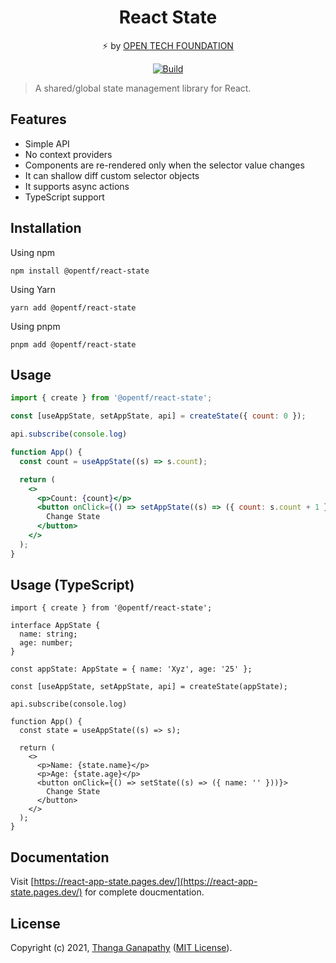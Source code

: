 <div align="center">

# React State

⚡ by [OPEN TECH FOUNDATION](https://open-tech-foundation.pages.dev/)

[![Build](https://github.com/open-tech-foundation/react-state/actions/workflows/build.yml/badge.svg)](https://github.com/open-tech-foundation/react-state/actions/workflows/build.yml)

</div>

> A shared/global state management library for React.

## Features

- Simple API
- No context providers
- Components are re-rendered only when the selector value changes
- It can shallow diff custom selector objects
- It supports async actions
- TypeScript support

## Installation

Using npm

```shell
npm install @opentf/react-state
```

Using Yarn

```shell
yarn add @opentf/react-state
```

Using pnpm

```shell
pnpm add @opentf/react-state
```

## Usage

```jsx
import { create } from '@opentf/react-state';

const [useAppState, setAppState, api] = createState({ count: 0 });

api.subscribe(console.log)

function App() {
  const count = useAppState((s) => s.count);

  return (
    <>
      <p>Count: {count}</p>
      <button onClick={() => setAppState((s) => ({ count: s.count + 1 }))}>
        Change State
      </button>
    </>
  );
}
```

## Usage (TypeScript)

```tsx
import { create } from '@opentf/react-state';

interface AppState {
  name: string;
  age: number;
}

const appState: AppState = { name: 'Xyz', age: '25' };

const [useAppState, setAppState, api] = createState(appState);

api.subscribe(console.log)

function App() {
  const state = useAppState((s) => s);

  return (
    <>
      <p>Name: {state.name}</p>
      <p>Age: {state.age}</p>
      <button onClick={() => setState((s) => ({ name: '' }))}>
        Change State
      </button>
    </>
  );
}
```

## Documentation

Visit [https://react-app-state.pages.dev/](https://react-app-state.pages.dev/) for complete doucmentation.

## License

Copyright (c) 2021, [Thanga Ganapathy](https://github.com/Thanga-Ganapathy) ([MIT License](../../LICENSE)).
